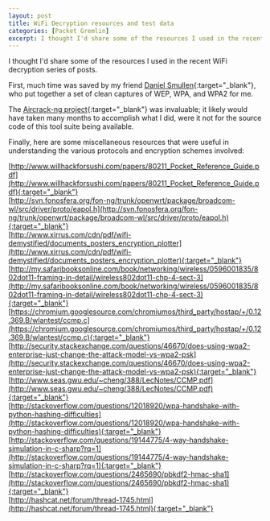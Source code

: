 ```yaml
---
layout: post
title: WiFi Decryption resources and test data
categories: [Packet Gremlin]
excerpt: I thought I'd share some of the resources I used in the recent WiFi decryption series of posts.
---
```


I thought I'd share some of the resources I used in the recent WiFi decryption series of posts.

First, much time was saved by my friend [Daniel Smullen](http://www.daniel-smullen.com/){:target="_blank"}, who put together a set of clean captures of WEP, WPA, and WPA2 for me.

The [Aircrack-ng project](http://www.aircrack-ng.org/){:target="_blank"} was invaluable; it likely would have taken many months to accomplish what I did, were it not for the source code of this tool suite being available.

Finally, here are some miscellaneous resources that were useful in understanding the various protocols and encryption schemes involved:

[http://www.willhackforsushi.com/papers/80211_Pocket_Reference_Guide.pdf](http://www.willhackforsushi.com/papers/80211_Pocket_Reference_Guide.pdf){:target="_blank"}  
[http://svn.fonosfera.org/fon-ng/trunk/openwrt/package/broadcom-wl/src/driver/proto/eapol.h](http://svn.fonosfera.org/fon-ng/trunk/openwrt/package/broadcom-wl/src/driver/proto/eapol.h){:target="_blank"}  
[http://www.xirrus.com/cdn/pdf/wifi-demystified/documents_posters_encryption_plotter](http://www.xirrus.com/cdn/pdf/wifi-demystified/documents_posters_encryption_plotter){:target="_blank"}  
[http://my.safaribooksonline.com/book/networking/wireless/0596001835/802dot11-framing-in-detail/wireless802dot11-chp-4-sect-3](http://my.safaribooksonline.com/book/networking/wireless/0596001835/802dot11-framing-in-detail/wireless802dot11-chp-4-sect-3){:target="_blank"}  
[https://chromium.googlesource.com/chromiumos/third_party/hostap/+/0.12.369.B/wlantest/ccmp.c](https://chromium.googlesource.com/chromiumos/third_party/hostap/+/0.12.369.B/wlantest/ccmp.c){:target="_blank"}  
[http://security.stackexchange.com/questions/46670/does-using-wpa2-enterprise-just-change-the-attack-model-vs-wpa2-psk](http://security.stackexchange.com/questions/46670/does-using-wpa2-enterprise-just-change-the-attack-model-vs-wpa2-psk){:target="_blank"}  
[http://www.seas.gwu.edu/~cheng/388/LecNotes/CCMP.pdf](http://www.seas.gwu.edu/~cheng/388/LecNotes/CCMP.pdf){:target="_blank"}  
[http://stackoverflow.com/questions/12018920/wpa-handshake-with-python-hashing-difficulties](http://stackoverflow.com/questions/12018920/wpa-handshake-with-python-hashing-difficulties){:target="_blank"}  
[http://stackoverflow.com/questions/19144775/4-way-handshake-simulation-in-c-sharp?rq=1](http://stackoverflow.com/questions/19144775/4-way-handshake-simulation-in-c-sharp?rq=1){:target="_blank"}  
[http://stackoverflow.com/questions/2465690/pbkdf2-hmac-sha1](http://stackoverflow.com/questions/2465690/pbkdf2-hmac-sha1){:target="_blank"}  
[http://hashcat.net/forum/thread-1745.html](http://hashcat.net/forum/thread-1745.html){:target="_blank"}